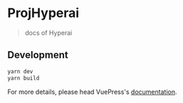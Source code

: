# ProjHyperai

> docs of Hyperai

## Development

```bash
yarn dev
yarn build
```

For more details, please head VuePress's [documentation](https://v1.vuepress.vuejs.org/).

